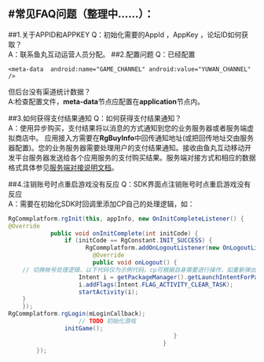 #常见FAQ问题（整理中……）：
---
##1.关于APPID和APPKEY
Q：初始化需要的AppId ，AppKey ，论坛ID如何获取？<br>
A：联系鱼丸互动运营人员分配。
##2.配置问题
Q：已经配置
```
<meta-data  android:name="GAME_CHANNEL" android:value="YUWAN_CHANNEL" />
```
但后台没有渠道统计数据？<br>
A:检查配置文件，**meta-data**节点应配置在**application**节点内。

##3.如何获得支付结果通知
Q：如何获得支付结果通知？<br>
A：使用异步购买，支付结果将以消息的方式通知到您的业务服务器或者服务端虚拟商店中。 应用接入方需要在**RgBuyInfo**中回传通知地址(或把回传地址交由服务器配置)。您的业务服务器需要处理用户的支付结果通知。接收由鱼丸互动移动开发平台服务器发送给各个应用服务的支付购买结果。服务端对接方式和相应的数据格式具体参见[服务端对接说明文档][1]。

##4.注销账号时点重启游戏没有反应
Q：SDK界面点注销账号时点重启游戏没有反应<br>
A：需要在初始化SDK时回调里添加CP自己的处理逻辑，如：
```java
RgCommplatform.rgInit(this, appInfo, new OnInitCompleteListener() {
@Override
			public void onInitComplete(int initCode) {
	            if (initCode == RgConstant.INIT_SUCCESS) {
                      RgCommplatform.addOnLogoutListener(new OnLogoutListener() {
                    	@Override
						public void onLogout() {
    // 切换帐号处理逻辑，以下代码仅为示例代码，cp可根据自身需要进行操作，如重新弹出登录界面等
					Intent i = getPackageManager().getLaunchIntentForPackage(getPackageName());
					i.addFlags(Intent.FLAG_ACTIVITY_CLEAR_TASK);
					startActivity(i);
	}
	});
RgCommplatform.rgLogin(mLoginCallback);
					// TODO 初始化游戏
				initGame();
				                               }
                                            }
		});
```
[1]:server.md "服务端对接说明文档"